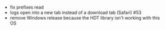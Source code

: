 - fix prefixes read
- logs open into a new tab instead of a download tab (Safari) #53
- remove Windows release because the HDT library isn't working with this OS

